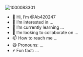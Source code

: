 ![1000083301](https://github.com/user-attachments/assets/d07a3fb7-30fb-46e6-9454-433fcd5187c3)
- 👋 Hi, I’m @Ab420247
- 👀 I’m interested in ... 
- 🌱 I’m currently learning ...
- 💞️ I’m looking to collaborate on ...
- 📫 How to reach me ...
- 😄 Pronouns: ...
- ⚡ Fun fact: ...

<!---
Ab420247/Ab420247 is a ✨ special ✨ repository because its `README.md` (this file) appears on your GitHub profile.
You can click the Preview link to take a look at your changes.
--->
